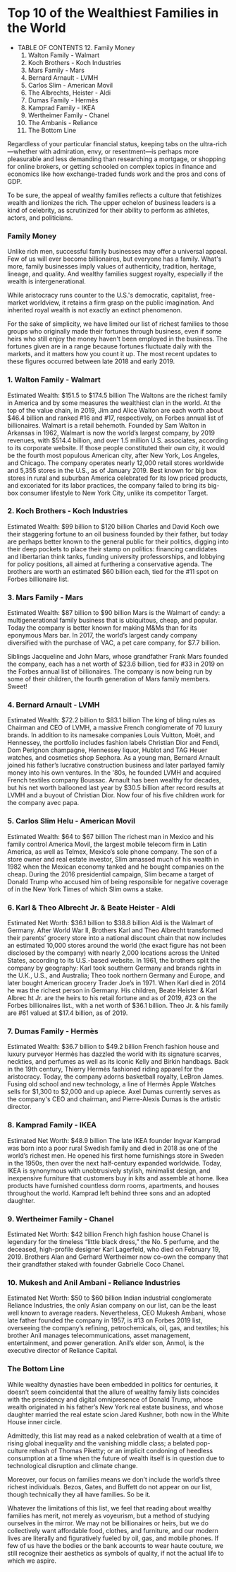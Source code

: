 # Top 10 of the Wealthiest Families in the World

- TABLE OF CONTENTS
  12. Family Money
  1. Walton Family - Walmart
  2. Koch Brothers - Koch Industries
  3. Mars Family - Mars
  4. Bernard Arnault - LVMH
  5. Carlos Slim - American Movil
  6. The Albrechts, Heister - Aldi
  7. Dumas Family - Hermès
  8. Kamprad Family - IKEA
  9. Wertheimer Family - Chanel
  10. The Ambanis - Reliance
  11. The Bottom Line

Regardless of your particular financial status, keeping tabs on the ultra-rich—whether with admiration, envy, or resentment—is perhaps more pleasurable and less demanding than researching a mortgage, or shopping for online brokers, or getting schooled on complex topics in finance and economics like how exchange-traded funds work and the pros and cons of GDP.


To be sure, the appeal of wealthy families reflects a culture that fetishizes wealth and lionizes the rich. The upper echelon of business leaders is a kind of celebrity, as scrutinized for their ability to perform as athletes, actors, and politicians.


### Family Money
Unlike rich men, successful family businesses may offer a universal appeal. Few of us will ever become billionaires, but everyone has a family. What's more, family businesses imply values of authenticity, tradition, heritage, lineage, and quality. And wealthy families suggest royalty, especially if the wealth is intergenerational.


While aristocracy runs counter to the U.S.'s democratic, capitalist, free-market worldview, it retains a firm grasp on the public imagination. And inherited royal wealth is not exactly an extinct phenomenon.

For the sake of simplicity, we have limited our list of richest families to those groups who originally made their fortunes through business, even if some heirs who still enjoy the money haven't been employed in the business. The fortunes given are in a range because fortunes fluctuate daily with the markets, and it matters how you count it up. The most recent updates to these figures occurred between late 2018 and early 2019.

### 1. Walton Family - Walmart
Estimated Wealth: $151.5 to $174.5 billion
The Waltons are the richest family in America and by some measures the wealthiest clan in the world. At the top of the value chain, in 2019, Jim and Alice Walton are each worth about $46.4 billion and ranked #16 and #17, respectively, on Forbes annual list of billionaires. Walmart is a retail behemoth.
Founded by Sam Walton in Arkansas in 1962, Walmart is now the world’s largest company, by 2019 revenues, with $514.4 billion, and over 1.5 million U.S. associates, according to its corporate website. If those people constituted their own city, it would be the fourth most populous American city, after New York, Los Angeles, and Chicago. The company operates nearly 12,000 retail stores worldwide and 5,355 stores in the U.S., as of January 2019.
Best known for big box stores in rural and suburban America celebrated for its low priced products, and excoriated for its labor practices, the company failed to bring its big-box consumer lifestyle to New York City, unlike its competitor Target.

### 2. Koch Brothers - Koch Industries
Estimated Wealth: $99 billion to $120 billion
Charles and David Koch owe their staggering fortune to an oil business founded by their father, but today are perhaps better known to the general public for their politics, digging into their deep pockets to place their stamp on politics: financing candidates and libertarian think tanks, funding university professorships, and lobbying for policy positions, all aimed at furthering a conservative agenda. The brothers are worth an estimated $60 billion each, tied for the #11 spot on Forbes billionaire list.

### 3. Mars Family - Mars
Estimated Wealth: $87 billion to $90 billion
Mars is the Walmart of candy: a multigenerational family business that is ubiquitous, cheap, and popular. Today the company is better known for making M&Ms than for its eponymous Mars bar. In 2017, the world’s largest candy company diversified with the purchase of VAC, a pet care company, for $7.7 billion. 

Siblings Jacqueline and John Mars, whose grandfather Frank Mars founded the company, each has a net worth of $23.6 billion, tied for #33 in 2019 on the Forbes annual list of billionaires. The company is now being run by some of their children, the fourth generation of Mars family members. Sweet!

### 4. Bernard Arnault - LVMH
Estimated Wealth: $72.2 billion to $83.1 billion
The king of bling rules as Chairman and CEO of LVMH, a massive French conglomerate of 70 luxury brands. In addition to its namesake companies Louis Vuitton, Moët, and Hennessey, the portfolio includes fashion labels Christian Dior and Fendi, Dom Perignon champagne, Hennessey liquor, Hublot and TAG Heuer watches, and cosmetics shop Sephora.
As a young man, Bernard Arnault joined his father’s lucrative construction business and later parlayed family money into his own ventures. In the '80s, he founded LVMH and acquired French textiles company Boussac. Arnault has been wealthy for decades, but his net worth ballooned last year by $30.5 billion after record results at LVMH and a buyout of Christian Dior. Now four of his five children work for the company avec papa.

### 5. Carlos Slim Helu - American Movil
Estimated Wealth: $64 to $67 billion 
The richest man in Mexico and his family control America Movil, the largest mobile telecom firm in Latin America, as well as Telmex, Mexico’s sole phone company. The son of a store owner and real estate investor, Slim amassed much of his wealth in 1982 when the Mexican economy tanked and he bought companies on the cheap. During the 2016 presidential campaign, Slim became a target of Donald Trump who accused him of being responsible for negative coverage of in the New York Times of which Slim owns a stake.

### 6. Karl & Theo Albrecht Jr. & Beate Heister - Aldi
Estimated Net Worth: $36.1 billion to $38.8 billion
Aldi is the Walmart of Germany. After World War II, Brothers Karl and Theo Albrecht transformed their parents’ grocery store into a national discount chain that now includes an estimated 10,000 stores around the world (the exact figure has not been disclosed by the company) with nearly 2,000 locations across the United States, according to its U.S.-based website.
In 1961, the brothers split the company by geography: Karl took southern Germany and brands rights in the U.K., U.S., and Australia; Theo took northern Germany and Europe, and later bought American grocery Trader Joe’s in 1971.
When Karl died in 2014 he was the richest person in Germany. His children, Beate Heister & Karl Albrec  ht Jr. are the heirs to his retail fortune and as of 2019, #23 on the Forbes billionaires list., with a net worth of $36.1 billion. Theo Jr. & his family are #61 valued at $17.4 billion, as of 2019.

### 7. Dumas Family - Hermès
Estimated Wealth: $36.7 billion to $49.2 billion 
French fashion house and luxury purveyor Hermès has dazzled the world with its signature scarves, neckties, and perfumes as well as its iconic Kelly and Birkin handbags. Back in the 19th century, Thierry Hermès fashioned riding apparel for the aristocracy. Today, the company adorns basketball royalty, LeBron James. Fusing old school and new technology, a line of Hermès Apple Watches sells for $1,300 to $2,000 and up apiece. Axel Dumas currently serves as the company's CEO and chairman, and Pierre-Alexis Dumas is the artistic director.

### 8. Kamprad Family - IKEA
Estimated Net Worth: $48.9 billion
The late IKEA founder Ingvar Kamprad was born into a poor rural Swedish family and died in 2018 as one of the world’s richest men. He opened his first home furnishings store in Sweden in the 1950s, then over the next half-century expanded worldwide. Today, IKEA is synonymous with unobtrusively stylish, minimalist design, and inexpensive furniture that customers buy in kits and assemble at home. Ikea products have furnished countless dorm rooms, apartments, and houses throughout the world. Kamprad left behind three sons and an adopted daughter. 

### 9. Wertheimer Family - Chanel
Estimated Net Worth: $42 billion
French high fashion house Chanel is legendary for the timeless “little black dress,” the No. 5 perfume, and the deceased, high-profile designer Karl Lagerfeld, who died on February 19, 2019. Brothers Alan and Gerhard Wertheimer now co-own the company that their grandfather staked with founder Gabrielle Coco Chanel. 

### 10. Mukesh and Anil Ambani - Reliance Industries
Estimated Net Worth: $50 to $60 billion 
Indian industrial conglomerate Reliance Industries, the only Asian company on our list, can be the least well known to average readers. Nevertheless, CEO Mukesh Ambani, whose late father founded the company in 1957, is #13 on Forbes 2019 list, overseeing the company’s refining, petrochemicals, oil, gas, and textiles; his brother Anil manages telecommunications, asset management, entertainment, and power generation. Anil’s elder son, Anmol, is the executive director of Reliance Capital.  

### The Bottom Line
While wealthy dynasties have been embedded in politics for centuries, it doesn’t seem coincidental that the allure of wealthy family lists coincides with the presidency and digital omnipresence of Donald Trump, whose wealth originated in his father’s New York real estate business, and whose daughter married the real estate scion Jared Kushner, both now in the White House inner circle.  

Admittedly, this list may read as a naked celebration of wealth at a time of rising global inequality and the vanishing middle class; a belated pop-culture rehash of Thomas Piketty; or an implicit condoning of heedless consumption at a time when the future of wealth itself is in question due to technological disruption and climate change.

Moreover, our focus on families means we don’t include the world’s three richest individuals. Bezos, Gates, and Buffett do not appear on our list, though technically they all have families. So be it.

Whatever the limitations of this list, we feel that reading about wealthy families has merit, not merely as voyeurism, but a method of studying ourselves in the mirror. We may not be billionaires or heirs, but we do collectively want affordable food, clothes, and furniture, and our modern lives are literally and figuratively fueled by oil, gas, and mobile phones. If few of us have the bodies or the bank accounts to wear haute couture, we still recognize their aesthetics as symbols of quality, if not the actual life to which we aspire.

